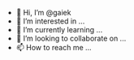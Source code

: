 - 👋 Hi, I’m @gaiek
- 👀 I’m interested in ...
- 🌱 I’m currently learning ...
- 💞️ I’m looking to collaborate on ...
- 📫 How to reach me ...

<!---
gaiek/gaiek is a ✨ special ✨ repository because its `README.md` (this file) appears on your GitHub profile.
You can click the Preview link to take a look at your changes.
--->
